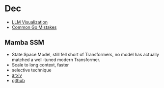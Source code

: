 # Dec

* [LLM Visualization](https://bbycroft.net/llm)
* [Common Go Mistakes](https://100go.co/)

## Mamba SSM

* State Space Model, still fell short of Transformers, no model has actually matched a well-tuned modern Transformer.
* Scale to long context, faster
* selective technique
* [arxiv](https://arxiv.org/abs/2312.00752)
* [github](https://github.com/state-spaces/mamba)
